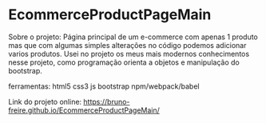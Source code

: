 # EcommerceProductPageMain
Sobre o projeto:
    Página principal de um e-commerce com apenas 1 produto mas que com algumas 
  simples alterações no código podemos adicionar varios produtos.
    Usei no projeto os meus mais modernos conhecimentos nesse projeto, como 
  programação orienta a objetos e manipulação do bootstrap.

ferramentas:
html5
css3
js
bootstrap
npm/webpack/babel

Link do projeto online: https://bruno-freire.github.io/EcommerceProductPageMain/
